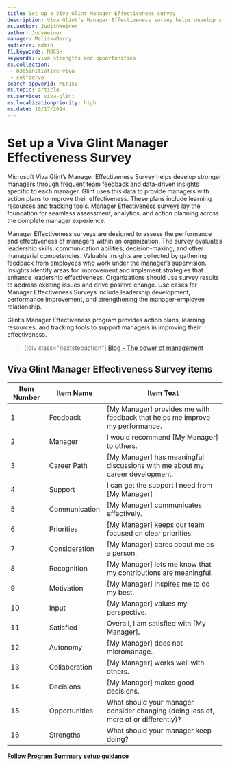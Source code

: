 ```yaml
---
title: Set up a Viva Glint Manager Effectiveness survey 
description: Viva Glint’s Manager Effectiveness survey helps develop stronger managers through frequent team feedback and data-driven insights specific to each manager.
ms.author: JudithWeiner
author: JudyWeiner
manager: MelissaBarry
audience: admin
f1.keywords: NOCSH
keywords: viva strengths and opportunities
ms.collection: 
 - m365initiative-viva
 - selfserve
search-appverid: MET150
ms.topic: article
ms.service: viva-glint
ms.localizationpriority: high
ms.date: 10/17/2024
---
```


# Set up a Viva Glint Manager Effectiveness Survey

Microsoft Viva Glint’s Manager Effectiveness Survey helps develop stronger managers through frequent team feedback and data-driven insights specific to each manager. Glint uses this data to provide managers with action plans to improve their effectiveness. These plans include learning resources and tracking tools. Manager Effectiveness surveys lay the foundation for seamless assessment, analytics, and action planning across the complete manager experience.

Manager Effectiveness surveys are designed to assess the performance and effectiveness of managers within an organization. The survey evaluates leadership skills, communication abilities, decision-making, and other managerial competencies. Valuable insights are collected by gathering feedback from employees who work under the manager’s supervision. Insights identify areas for improvement and implement strategies that enhance leadership effectiveness. Organizations should use survey results to address existing issues and drive positive change. Use cases for Manager Effectiveness Surveys include leadership development, performance improvement, and strengthening the manager-employee relationship.  

Glint’s Manager Effectiveness program provides action plans, learning resources, and tracking tools to support managers in improving their effectiveness. 

> [!div class="nextstepaction"]
> [Blog - The power of management](https://techcommunity.microsoft.com/t5/viva-glint-blog/the-power-of-manager-engagement-a-proven-strategy-for-business/ba-p/4118952)

## Viva Glint Manager Effectiveness Survey items

|Item Number|Item Name|Item Text|
|----------|-----------|------|
|1|Feedback|[My Manager] provides me with feedback that helps me improve my performance.|
|2|Manager|I would recommend [My Manager] to others.|
|3|Career Path|[My Manager] has meaningful discussions with me about my career development.|
|4| Support| I can get the support I need from [My Manager] |
|5|Communication|[My Manager] communicates effectively.|
|6|Priorities|[My Manager] keeps our team focused on clear priorities.|
|7|Consideration|[My Manager] cares about me as a person.|
|8|Recognition|[My Manager] lets me know that my contributions are meaningful.|
|9|Motivation|[My Manager] inspires me to do my best.|
|10|Input|[My Manager] values my perspective.|
|11|Satisfied|Overall, I am satisfied with [My Manager].|
|12|Autonomy|[My Manager] does not micromanage.|
|13|Collaboration|[My Manager] works well with others.|
|14|Decisions|[My Manager] makes good decisions.|
|15|Opportunities|What should your manager consider changing (doing less of, more of or differently)?|
|16|Strengths|What should your manager keep doing?|

**[Follow Program Summary setup guidance](/viva/glint/setup/program-summary-overview)**
